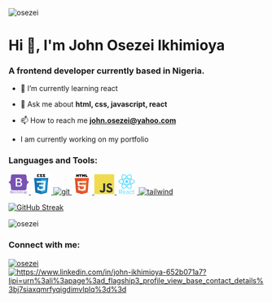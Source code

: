 <!-- ### Hi there 👋


**Osezei/Osezei** is a ✨ _special_ ✨ repository because its `README.md` (this file) appears on your GitHub profile.

Here are some ideas to get you started:

- 🔭 I’m currently working on ...
- 🌱 I’m currently learning ...
- 👯 I’m looking to collaborate on ...
- 🤔 I’m looking for help with ...
- 💬 Ask me about ...
- 📫 How to reach me: ...
- 😄 Pronouns: ...
- ⚡ Fun fact: ...

 -->
 <p align="left"> <img src="https://komarev.com/ghpvc/?username=osezei&label=Profile%20views&color=0e75b6&style=flat" alt="osezei" /> </p>
 
 <h1 align="left">Hi 👋, I'm John Osezei Ikhimioya</h1>
<h3 align="left">A frontend developer currently based in Nigeria.</h3>

- 🔭 I’m currently learning react

<!-- - 👨‍💻 All of my projects are available at [still-working-on-this](still-working-on-this) -->

- 💬 Ask me about **html, css, javascript, react**

- 📫 How to reach me **john.osezei@yahoo.com**

<!-- - 📄 Know about my experiences [resume](resume) -->

- I am currently working on my portfolio


<h3 align="left">Languages and Tools:</h3>
<p align="left"> <a href="https://getbootstrap.com" target="_blank" rel="noreferrer"> <img src="https://raw.githubusercontent.com/devicons/devicon/master/icons/bootstrap/bootstrap-plain-wordmark.svg" alt="bootstrap" width="40" height="40"/> </a> <a href="https://www.w3schools.com/css/" target="_blank" rel="noreferrer"> <img src="https://raw.githubusercontent.com/devicons/devicon/master/icons/css3/css3-original-wordmark.svg" alt="css3" width="40" height="40"/> </a> <a href="https://git-scm.com/" target="_blank" rel="noreferrer"> <img src="https://www.vectorlogo.zone/logos/git-scm/git-scm-icon.svg" alt="git" width="40" height="40"/> </a> <a href="https://www.w3.org/html/" target="_blank" rel="noreferrer"> <img src="https://raw.githubusercontent.com/devicons/devicon/master/icons/html5/html5-original-wordmark.svg" alt="html5" width="40" height="40"/> </a> <a href="https://developer.mozilla.org/en-US/docs/Web/JavaScript" target="_blank" rel="noreferrer"> <img src="https://raw.githubusercontent.com/devicons/devicon/master/icons/javascript/javascript-original.svg" alt="javascript" width="40" height="40"/> </a> <a href="https://reactjs.org/" target="_blank" rel="noreferrer"> <img src="https://raw.githubusercontent.com/devicons/devicon/master/icons/react/react-original-wordmark.svg" alt="react" width="40" height="40"/> </a> <a href="https://tailwindcss.com/" target="_blank" rel="noreferrer"> <img src="https://www.vectorlogo.zone/logos/tailwindcss/tailwindcss-icon.svg" alt="tailwind" width="40" height="40"/> </a> </p>


<!-- <p>&nbsp;<img align="center" src="https://github-readme-stats.vercel.app/api?username=osezei&show_icons=true&locale=en" alt="osezei" /></p> -->

[![GitHub Streak](http://github-readme-streak-stats.herokuapp.com?user=osezei&theme=dark)](https://git.io/streak-stats)

<p><img align="center" src="https://github-readme-stats.vercel.app/api/top-langs?username=osezei&show_icons=true&theme=dark&locale=en&layout=compact" alt="osezei" /></p>

<h3 align="left">Connect with me:</h3>
<p align="left">
<a href="https://twitter.com/osezei" target="blank"><img align="center" src="https://raw.githubusercontent.com/rahuldkjain/github-profile-readme-generator/master/src/images/icons/Social/twitter.svg" alt="osezei" height="30" width="40" /></a>
<a href="https://linkedin.com/in/https://www.linkedin.com/in/john-ikhimioya-652b071a7?lipi=urn%3ali%3apage%3ad_flagship3_profile_view_base_contact_details%3bj7siaxqmrfyqigdimvlplq%3d%3d" target="blank"><img align="center" src="https://raw.githubusercontent.com/rahuldkjain/github-profile-readme-generator/master/src/images/icons/Social/linked-in-alt.svg" alt="https://www.linkedin.com/in/john-ikhimioya-652b071a7?lipi=urn%3ali%3apage%3ad_flagship3_profile_view_base_contact_details%3bj7siaxqmrfyqigdimvlplq%3d%3d" height="30" width="40" /></a>
</p>
